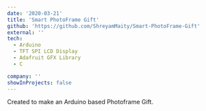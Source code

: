 ```yaml
---
date: '2020-03-21'
title: 'Smart PhotoFrame Gift'
github: 'https://github.com/ShreyamMaity/Smart-PhotoFrame-Gift'
external: ''
tech:
  - Arduino
  - TFT SPI LCD Display
  - Adafruit GFX Library
  - C

company: ''
showInProjects: false
---
```


Created to make an Arduino based Photoframe Gift.
